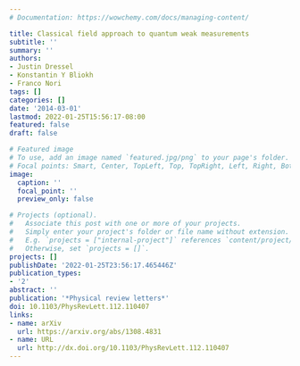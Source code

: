 ```yaml
---
# Documentation: https://wowchemy.com/docs/managing-content/

title: Classical field approach to quantum weak measurements
subtitle: ''
summary: ''
authors:
- Justin Dressel
- Konstantin Y Bliokh
- Franco Nori
tags: []
categories: []
date: '2014-03-01'
lastmod: 2022-01-25T15:56:17-08:00
featured: false
draft: false

# Featured image
# To use, add an image named `featured.jpg/png` to your page's folder.
# Focal points: Smart, Center, TopLeft, Top, TopRight, Left, Right, BottomLeft, Bottom, BottomRight.
image:
  caption: ''
  focal_point: ''
  preview_only: false

# Projects (optional).
#   Associate this post with one or more of your projects.
#   Simply enter your project's folder or file name without extension.
#   E.g. `projects = ["internal-project"]` references `content/project/deep-learning/index.md`.
#   Otherwise, set `projects = []`.
projects: []
publishDate: '2022-01-25T23:56:17.465446Z'
publication_types:
- '2'
abstract: ''
publication: '*Physical review letters*'
doi: 10.1103/PhysRevLett.112.110407
links:
- name: arXiv
  url: https://arxiv.org/abs/1308.4831
- name: URL
  url: http://dx.doi.org/10.1103/PhysRevLett.112.110407
---
```

